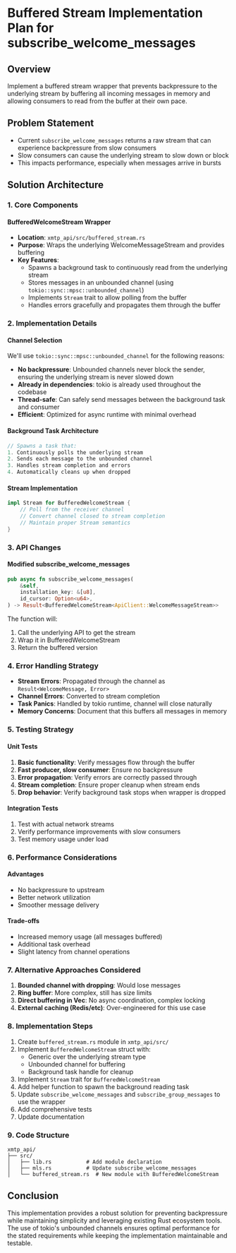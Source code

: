 # Buffered Stream Implementation Plan for subscribe_welcome_messages

## Overview

Implement a buffered stream wrapper that prevents backpressure to the underlying stream by buffering all incoming messages in memory and allowing consumers to read from the buffer at their own pace.

## Problem Statement

- Current `subscribe_welcome_messages` returns a raw stream that can experience backpressure from slow consumers
- Slow consumers can cause the underlying stream to slow down or block
- This impacts performance, especially when messages arrive in bursts

## Solution Architecture

### 1. Core Components

#### BufferedWelcomeStream Wrapper

- **Location**: `xmtp_api/src/buffered_stream.rs`
- **Purpose**: Wraps the underlying WelcomeMessageStream and provides buffering
- **Key Features**:
  - Spawns a background task to continuously read from the underlying stream
  - Stores messages in an unbounded channel (using `tokio::sync::mpsc::unbounded_channel`)
  - Implements `Stream` trait to allow polling from the buffer
  - Handles errors gracefully and propagates them through the buffer

### 2. Implementation Details

#### Channel Selection

We'll use `tokio::sync::mpsc::unbounded_channel` for the following reasons:

- **No backpressure**: Unbounded channels never block the sender, ensuring the underlying stream is never slowed down
- **Already in dependencies**: tokio is already used throughout the codebase
- **Thread-safe**: Can safely send messages between the background task and consumer
- **Efficient**: Optimized for async runtime with minimal overhead

#### Background Task Architecture

```rust
// Spawns a task that:
1. Continuously polls the underlying stream
2. Sends each message to the unbounded channel
3. Handles stream completion and errors
4. Automatically cleans up when dropped
```

#### Stream Implementation

```rust
impl Stream for BufferedWelcomeStream {
    // Poll from the receiver channel
    // Convert channel closed to stream completion
    // Maintain proper Stream semantics
}
```

### 3. API Changes

#### Modified subscribe_welcome_messages

```rust
pub async fn subscribe_welcome_messages(
    &self,
    installation_key: &[u8],
    id_cursor: Option<u64>,
) -> Result<BufferedWelcomeStream<ApiClient::WelcomeMessageStream>>
```

The function will:

1. Call the underlying API to get the stream
2. Wrap it in BufferedWelcomeStream
3. Return the buffered version

### 4. Error Handling Strategy

- **Stream Errors**: Propagated through the channel as `Result<WelcomeMessage, Error>`
- **Channel Errors**: Converted to stream completion
- **Task Panics**: Handled by tokio runtime, channel will close naturally
- **Memory Concerns**: Document that this buffers all messages in memory

### 5. Testing Strategy

#### Unit Tests

1. **Basic functionality**: Verify messages flow through the buffer
2. **Fast producer, slow consumer**: Ensure no backpressure
3. **Error propagation**: Verify errors are correctly passed through
4. **Stream completion**: Ensure proper cleanup when stream ends
5. **Drop behavior**: Verify background task stops when wrapper is dropped

#### Integration Tests

1. Test with actual network streams
2. Verify performance improvements with slow consumers
3. Test memory usage under load

### 6. Performance Considerations

#### Advantages

- No backpressure to upstream
- Better network utilization
- Smoother message delivery

#### Trade-offs

- Increased memory usage (all messages buffered)
- Additional task overhead
- Slight latency from channel operations

### 7. Alternative Approaches Considered

1. **Bounded channel with dropping**: Would lose messages
2. **Ring buffer**: More complex, still has size limits
3. **Direct buffering in Vec**: No async coordination, complex locking
4. **External caching (Redis/etc)**: Over-engineered for this use case

### 8. Implementation Steps

1. Create `buffered_stream.rs` module in `xmtp_api/src/`
2. Implement `BufferedWelcomeStream` struct with:
   - Generic over the underlying stream type
   - Unbounded channel for buffering
   - Background task handle for cleanup
3. Implement `Stream` trait for `BufferedWelcomeStream`
4. Add helper function to spawn the background reading task
5. Update `subscribe_welcome_messages` and `subscribe_group_messages` to use the wrapper
6. Add comprehensive tests
7. Update documentation

### 9. Code Structure

```
xmtp_api/
├── src/
│   ├── lib.rs           # Add module declaration
│   ├── mls.rs           # Update subscribe_welcome_messages
│   └── buffered_stream.rs  # New module with BufferedWelcomeStream
```

## Conclusion

This implementation provides a robust solution for preventing backpressure while maintaining simplicity and leveraging existing Rust ecosystem tools. The use of tokio's unbounded channels ensures optimal performance for the stated requirements while keeping the implementation maintainable and testable.
